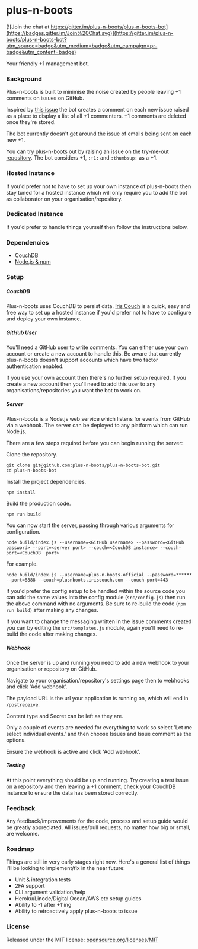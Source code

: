 # plus-n-boots

[![Join the chat at https://gitter.im/plus-n-boots/plus-n-boots-bot](https://badges.gitter.im/Join%20Chat.svg)](https://gitter.im/plus-n-boots/plus-n-boots-bot?utm_source=badge&utm_medium=badge&utm_campaign=pr-badge&utm_content=badge)

Your friendly +1 management bot.

### Background

Plus-n-boots is built to minimise the noise created by people leaving +1 comments on issues on GitHub.

Inspired by [this issue](https://github.com/isaacs/github/issues/9) the bot creates a comment on each new issue raised as a place to display a list of all +1 commenters. +1 comments are deleted once they're stored.

The bot currently doesn't get around the issue of emails being sent on each new +1.

You can try plus-n-boots out by raising an issue on the [try-me-out repository](https://github.com/plus-n-boots/try-me-out). The bot considers +1, `:+1:` and `:thumbsup:` as a +1.

### Hosted Instance

If you'd prefer not to have to set up your own instance of plus-n-boots then stay tuned for a hosted instance which will only require you to add the bot as collaborator on your organisation/repository.

### Dedicated Instance

If you'd prefer to handle things yourself then follow the instructions below.

### Dependencies

* [CouchDB](https://couchdb.apache.org/)
* [Node.js & npm](https://nodejs.org/)

### Setup

##### CouchDB

Plus-n-boots uses CouchDB to persist data. [Iris Couch](http://www.iriscouch.com/) is a quick, easy and free way to set up a hosted instance if you'd prefer not to have to configure and deploy your own instance.

##### GitHub User

You'll need a GitHub user to write comments. You can either use your own account or create a new account to handle this. Be aware that currently plus-n-boots doesn't support accounts which have two factor authentication enabled.

If you use your own account then there's no further setup required. If you create a new account then you'll need to add this user to any organisations/repositories you want the bot to work on.

##### Server

Plus-n-boots is a Node.js web service which listens for events from GitHub via a webhook. The server can be deployed to any platform which can run Node.js.

There are a few steps required before you can begin running the server:

Clone the repository.

```
git clone git@github.com:plus-n-boots/plus-n-boots-bot.git
cd plus-n-boots-bot
```

Install the project dependencies.

```
npm install
```

Build the production code.

```
npm run build
```

You can now start the server, passing through various arguments for configuration.

```
node build/index.js --username=<GitHub username> --password=<GitHub password> --port=<server port> --couch=<CouchDB instance> --couch-port=<CouchDB  port>
```

For example.

```
node build/index.js --username=plus-n-boots-official --password=****** --port=8888 --couch=plusnboots.iriscouch.com --couch-port=443
```

If you'd prefer the config setup to be handled within the source code you can add the same values into the config module (`src/config.js`) then run the above command with no arguments. Be sure to re-build the code (`npm run build`) after making any changes.

If you want to change the messaging written in the issue comments created you can by editing the `src/templates.js` module, again you'll need to re-build the code after making changes.

##### Webhook

Once the server is up and running you need to add a new webhook to your organisation or repository on GitHub.

Navigate to your organisation/repository's settings page then to webhooks and click 'Add webhook'.

The payload URL is the url your application is running on, which will end in `/postreceive`.

Content type and Secret can be left as they are.

Only a couple of events are needed for everything to work so select 'Let me select individual events.' and then choose Issues and Issue comment as the options.

Ensure the webhook is active and click 'Add webhook'.

##### Testing

At this point everything should be up and running. Try creating a test issue on a repository and then leaving a +1 comment, check your CouchDB instance to ensure the data has been stored correctly.

### Feedback

Any feedback/improvements for the code, process and setup guide would be greatly appreciated. All issues/pull requests, no matter how big or small, are welcome.

### Roadmap

Things are still in very early stages right now. Here's a general list of things I'll be looking to implement/fix in the near future:

* Unit & integration tests
* 2FA support
* CLI argument validation/help
* Heroku/Linode/Digital Ocean/AWS etc setup guides
* Ability to -1 after +1'ing
* Ability to retroactively apply plus-n-boots to issue

### License

Released under the MIT license: [opensource.org/licenses/MIT](http://opensource.org/licenses/MIT)
